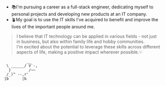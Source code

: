 - 📚I'm pursuing a career as a full-stack engineer, dedicating myself to personal projects and developing new products at an IT company.
- 🪴My goal is to use the IT skills I've acquired to benefit and improve the lives of the important people around me.

> I believe that IT technology can be applied in various fields - not just in business, but also within family life and hobby communities.  
> I'm excited about the potential to leverage these skills across different aspects of life, making a positive impact wherever possible.✨

```text
          __
 \ ______/ V`-,
  }        /~~
 /_)^ --,r'
|b      |b
```
